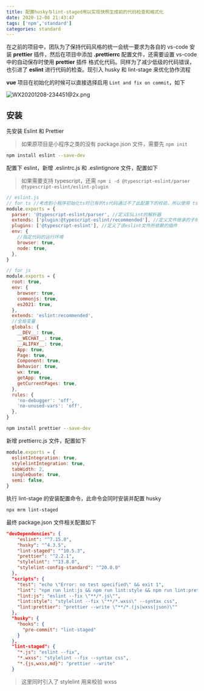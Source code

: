 ```yaml
---
title: 配置husky与lint-staged用以实现快照生成前的代码检查和格式化
date: 2020-12-08 21:43:47
tags: ['npm','standard']
categories: standard
---
```


在之前的项目中，团队为了保持代码风格的统一会统一要求为各自的 vs-code 安装 **prettier** 插件，然后在项目中添加 **.prettierrc** 配置文件，还需要设置 vs-code 中的自动保存时使用 **prettier** 插件 格式化代码。同样为了减少低级的代码错误，也引进了 **eslint** 进行代码的检查。现引入 husky 和 lint-stage 来优化协作流程

<!--more-->

**vue** 项目在初始化的时候可以直接选择启用 `Lint and fix on commit`，如下

![WX20201208-234451@2x.png](http://ww1.sinaimg.cn/large/40c136bfgy1glgvu3ivx9j20v00caqf6.jpg)

## 安装 ##

先安装 Eslint 和 Prettier 
>如果原项目是小程序之类的没有 package.json 文件，需要先 `npm init`

```bash
npm install eslint --save-dev  
```

配置下 eslint，新增 .eslintrc.js 和 .eslintignore 文件，配置如下

> 如果需要支持 typescript，还需 `npm i -d @typescript-eslint/parser @typescript-eslint/eslint-plugin`

```javascript
// eslint.js  
// for ts //考虑到小程序初始化ts时已有的ts代码通过不了此配置下的校验，所以使用 ts 版本的 precommit 要慎重
module.exports = {
  parser: '@typescript-eslint/parser', //定义ESLint的解析器
  extends: ['plugin:@typescript-eslint/recommended'], //定义文件继承的子规范
  plugins: ['@typescript-eslint'], //定义了该eslint文件所依赖的插件
  env: {
    //指定代码的运行环境
    browser: true,
    node: true,
  },
}

// for js
module.exports = {
  root: true,
  env: {
    browser: true,
    commonjs: true,
    es2021: true,
  },
  extends: 'eslint:recommended',
  //全局变量
  globals: {
    __DEV__: true,
    __WECHAT__: true,
    __ALIPAY__: true,
    App: true,
    Page: true,
    Component: true,
    Behavior: true,
    wx: true,
    getApp: true,
    getCurrentPages: true,
  },
  rules: {
    'no-debugger': 'off',
    'no-unused-vars': 'off',
  },
}
```



```bash
npm install prettier --save-dev 
```
新增 prettierrc.js 文件，配置如下
```javascript
module.exports = {
  eslintIntegration: true,
  stylelintIntegration: true,
  tabWidth: 2,
  singleQuote: true,
  semi: false,
}

```


执行 lint-stage 的安装配置命令，此命令会同时安装并配置 husky 

```bash
npx mrm lint-staged
```

最终 package.json 文件相关配置如下

```json
"devDependencies": {
    "eslint": "^7.15.0",
    "husky": "^4.3.5",
    "lint-staged": "^10.5.3",
    "prettier": "^2.2.1",
    "stylelint": "^13.8.0",
    "stylelint-config-standard": "^20.0.0"
  },
  "scripts": {
    "test": "echo \"Error: no test specified\" && exit 1",
    "lint": "npm run lint:js && npm run lint:style && npm run lint:prettier",
    "lint:js": "eslint --fix \"**/*.js\"",
    "lint:style": "stylelint --fix \"**/*.wxss\" --syntax css",
    "lint:prettier": "prettier --write \"**/*.(js|wxss|json)\""
  },
  "husky": {
    "hooks": {
      "pre-commit": "lint-staged"
    }
  },
  "lint-staged": {
    "*.js": "eslint --fix",
    "*.wxss": "stylelint --fix --syntax css",
    "*.{js,wxss,md}": "prettier --write"
  }
```

> 这里同时引入了 stylelint 用来校验 wxss
